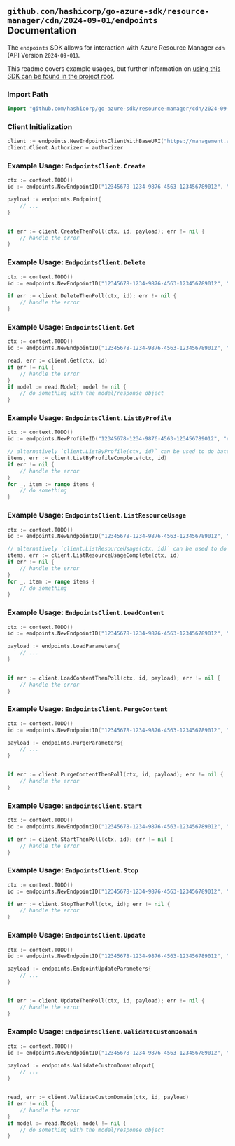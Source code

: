 
## `github.com/hashicorp/go-azure-sdk/resource-manager/cdn/2024-09-01/endpoints` Documentation

The `endpoints` SDK allows for interaction with Azure Resource Manager `cdn` (API Version `2024-09-01`).

This readme covers example usages, but further information on [using this SDK can be found in the project root](https://github.com/hashicorp/go-azure-sdk/tree/main/docs).

### Import Path

```go
import "github.com/hashicorp/go-azure-sdk/resource-manager/cdn/2024-09-01/endpoints"
```


### Client Initialization

```go
client := endpoints.NewEndpointsClientWithBaseURI("https://management.azure.com")
client.Client.Authorizer = authorizer
```


### Example Usage: `EndpointsClient.Create`

```go
ctx := context.TODO()
id := endpoints.NewEndpointID("12345678-1234-9876-4563-123456789012", "example-resource-group", "profileName", "endpointName")

payload := endpoints.Endpoint{
	// ...
}


if err := client.CreateThenPoll(ctx, id, payload); err != nil {
	// handle the error
}
```


### Example Usage: `EndpointsClient.Delete`

```go
ctx := context.TODO()
id := endpoints.NewEndpointID("12345678-1234-9876-4563-123456789012", "example-resource-group", "profileName", "endpointName")

if err := client.DeleteThenPoll(ctx, id); err != nil {
	// handle the error
}
```


### Example Usage: `EndpointsClient.Get`

```go
ctx := context.TODO()
id := endpoints.NewEndpointID("12345678-1234-9876-4563-123456789012", "example-resource-group", "profileName", "endpointName")

read, err := client.Get(ctx, id)
if err != nil {
	// handle the error
}
if model := read.Model; model != nil {
	// do something with the model/response object
}
```


### Example Usage: `EndpointsClient.ListByProfile`

```go
ctx := context.TODO()
id := endpoints.NewProfileID("12345678-1234-9876-4563-123456789012", "example-resource-group", "profileName")

// alternatively `client.ListByProfile(ctx, id)` can be used to do batched pagination
items, err := client.ListByProfileComplete(ctx, id)
if err != nil {
	// handle the error
}
for _, item := range items {
	// do something
}
```


### Example Usage: `EndpointsClient.ListResourceUsage`

```go
ctx := context.TODO()
id := endpoints.NewEndpointID("12345678-1234-9876-4563-123456789012", "example-resource-group", "profileName", "endpointName")

// alternatively `client.ListResourceUsage(ctx, id)` can be used to do batched pagination
items, err := client.ListResourceUsageComplete(ctx, id)
if err != nil {
	// handle the error
}
for _, item := range items {
	// do something
}
```


### Example Usage: `EndpointsClient.LoadContent`

```go
ctx := context.TODO()
id := endpoints.NewEndpointID("12345678-1234-9876-4563-123456789012", "example-resource-group", "profileName", "endpointName")

payload := endpoints.LoadParameters{
	// ...
}


if err := client.LoadContentThenPoll(ctx, id, payload); err != nil {
	// handle the error
}
```


### Example Usage: `EndpointsClient.PurgeContent`

```go
ctx := context.TODO()
id := endpoints.NewEndpointID("12345678-1234-9876-4563-123456789012", "example-resource-group", "profileName", "endpointName")

payload := endpoints.PurgeParameters{
	// ...
}


if err := client.PurgeContentThenPoll(ctx, id, payload); err != nil {
	// handle the error
}
```


### Example Usage: `EndpointsClient.Start`

```go
ctx := context.TODO()
id := endpoints.NewEndpointID("12345678-1234-9876-4563-123456789012", "example-resource-group", "profileName", "endpointName")

if err := client.StartThenPoll(ctx, id); err != nil {
	// handle the error
}
```


### Example Usage: `EndpointsClient.Stop`

```go
ctx := context.TODO()
id := endpoints.NewEndpointID("12345678-1234-9876-4563-123456789012", "example-resource-group", "profileName", "endpointName")

if err := client.StopThenPoll(ctx, id); err != nil {
	// handle the error
}
```


### Example Usage: `EndpointsClient.Update`

```go
ctx := context.TODO()
id := endpoints.NewEndpointID("12345678-1234-9876-4563-123456789012", "example-resource-group", "profileName", "endpointName")

payload := endpoints.EndpointUpdateParameters{
	// ...
}


if err := client.UpdateThenPoll(ctx, id, payload); err != nil {
	// handle the error
}
```


### Example Usage: `EndpointsClient.ValidateCustomDomain`

```go
ctx := context.TODO()
id := endpoints.NewEndpointID("12345678-1234-9876-4563-123456789012", "example-resource-group", "profileName", "endpointName")

payload := endpoints.ValidateCustomDomainInput{
	// ...
}


read, err := client.ValidateCustomDomain(ctx, id, payload)
if err != nil {
	// handle the error
}
if model := read.Model; model != nil {
	// do something with the model/response object
}
```
